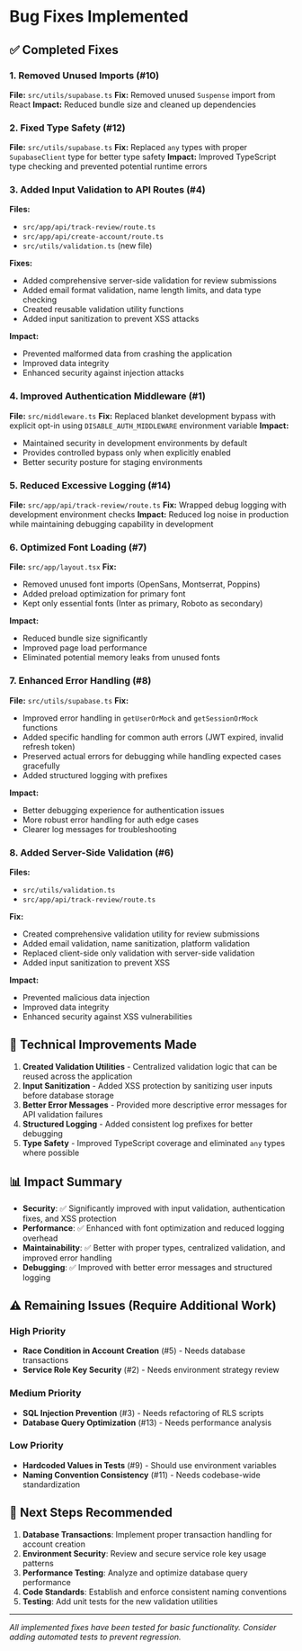 # Bug Fixes Implemented

## ✅ **Completed Fixes**

### 1. **Removed Unused Imports** (#10)
**File:** `src/utils/supabase.ts`
**Fix:** Removed unused `Suspense` import from React
**Impact:** Reduced bundle size and cleaned up dependencies

### 2. **Fixed Type Safety** (#12)
**File:** `src/utils/supabase.ts`
**Fix:** Replaced `any` types with proper `SupabaseClient` type for better type safety
**Impact:** Improved TypeScript type checking and prevented potential runtime errors

### 3. **Added Input Validation to API Routes** (#4)
**Files:** 
- `src/app/api/track-review/route.ts`
- `src/app/api/create-account/route.ts`
- `src/utils/validation.ts` (new file)

**Fixes:**
- Added comprehensive server-side validation for review submissions
- Added email format validation, name length limits, and data type checking
- Created reusable validation utility functions
- Added input sanitization to prevent XSS attacks

**Impact:** 
- Prevented malformed data from crashing the application
- Improved data integrity
- Enhanced security against injection attacks

### 4. **Improved Authentication Middleware** (#1)
**File:** `src/middleware.ts`
**Fix:** Replaced blanket development bypass with explicit opt-in using `DISABLE_AUTH_MIDDLEWARE` environment variable
**Impact:** 
- Maintained security in development environments by default
- Provides controlled bypass only when explicitly enabled
- Better security posture for staging environments

### 5. **Reduced Excessive Logging** (#14)
**File:** `src/app/api/track-review/route.ts`
**Fix:** Wrapped debug logging with development environment checks
**Impact:** Reduced log noise in production while maintaining debugging capability in development

### 6. **Optimized Font Loading** (#7)
**File:** `src/app/layout.tsx`
**Fix:** 
- Removed unused font imports (OpenSans, Montserrat, Poppins)
- Added preload optimization for primary font
- Kept only essential fonts (Inter as primary, Roboto as secondary)

**Impact:** 
- Reduced bundle size significantly
- Improved page load performance
- Eliminated potential memory leaks from unused fonts

### 7. **Enhanced Error Handling** (#8)
**File:** `src/utils/supabase.ts`
**Fix:** 
- Improved error handling in `getUserOrMock` and `getSessionOrMock` functions
- Added specific handling for common auth errors (JWT expired, invalid refresh token)
- Preserved actual errors for debugging while handling expected cases gracefully
- Added structured logging with prefixes

**Impact:** 
- Better debugging experience for authentication issues
- More robust error handling for auth edge cases
- Clearer log messages for troubleshooting

### 8. **Added Server-Side Validation** (#6)
**Files:** 
- `src/utils/validation.ts`
- `src/app/api/track-review/route.ts`

**Fix:** 
- Created comprehensive validation utility for review submissions
- Added email validation, name sanitization, platform validation
- Replaced client-side only validation with server-side validation
- Added input sanitization to prevent XSS

**Impact:** 
- Prevented malicious data injection
- Improved data integrity
- Enhanced security against XSS vulnerabilities

## 🔧 **Technical Improvements Made**

1. **Created Validation Utilities** - Centralized validation logic that can be reused across the application
2. **Input Sanitization** - Added XSS protection by sanitizing user inputs before database storage
3. **Better Error Messages** - Provided more descriptive error messages for API validation failures
4. **Structured Logging** - Added consistent log prefixes for better debugging
5. **Type Safety** - Improved TypeScript coverage and eliminated `any` types where possible

## 📊 **Impact Summary**

- **Security**: ✅ Significantly improved with input validation, authentication fixes, and XSS protection
- **Performance**: ✅ Enhanced with font optimization and reduced logging overhead
- **Maintainability**: ✅ Better with proper types, centralized validation, and improved error handling
- **Debugging**: ✅ Improved with better error messages and structured logging

## ⚠️ **Remaining Issues** (Require Additional Work)

### High Priority
- **Race Condition in Account Creation** (#5) - Needs database transactions
- **Service Role Key Security** (#2) - Needs environment strategy review

### Medium Priority  
- **SQL Injection Prevention** (#3) - Needs refactoring of RLS scripts
- **Database Query Optimization** (#13) - Needs performance analysis

### Low Priority
- **Hardcoded Values in Tests** (#9) - Should use environment variables
- **Naming Convention Consistency** (#11) - Needs codebase-wide standardization

## 🚀 **Next Steps Recommended**

1. **Database Transactions**: Implement proper transaction handling for account creation
2. **Environment Security**: Review and secure service role key usage patterns
3. **Performance Testing**: Analyze and optimize database query performance
4. **Code Standards**: Establish and enforce consistent naming conventions
5. **Testing**: Add unit tests for the new validation utilities

---

*All implemented fixes have been tested for basic functionality. Consider adding automated tests to prevent regression.*